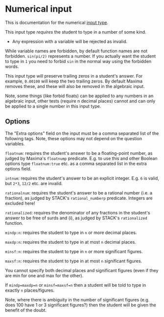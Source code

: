 # Numerical input

This is documentation for the numerical [input type](Inputs.md).

This input type _requires_ the student to type in a number of some kind.

* Any expression with a variable will be rejected as invalid.

While variable names are forbidden, by default function names are not forbidden.  `sin(pi/2)` represents a number.  If you actually want the student to type in `1` you need to forbid `sin` in the normal way using the forbidden words.

This input type will preserve trailing zeros in a student's answer.  For example, `0.00100` will keep the two trailing zeros. By default Maxima removes these, and these will also be removed in the algebraic input.

Note, some things (like forbid floats) can be applied to any numbers in an algebraic input, other tests (require n decimal places) cannot and can only be applied to a single number in this input type.


## Options

The "Extra options" field on the input must be a comma separated list of the following tags.  Note, these options may not depend on the question variables.

`floatnum`:  requires the student's answer to be a floating-point number, as judged by Maxima's `floatnump` predicate.  E.g. to use this and other Boolean options type `floatnum:true` etc. as a comma separated list in the extra options field.

`intnum`:  requires the student's answer to be an explicit integer.  E.g. `6` is valid, but `2*3`, `12/2` etc. are invalid.

`rationalnum`:  requires the student's answer to be a rational number (i.e. a fraction), as judged by STACK's `rational_numberp` predicate.  Integers are excluded here!

`rationalized`:  requires the denominator of any fractions in the student's answer to be free of surds and \(i\), as judged by STACK's `rationalized` function.

`mindp:n`: requires the student to type in `n` or more decimal places.

`maxdp:n`: requires the student to type in at most `n` decimal places.

`minsf:n`: requires the student to type in `n` or more significant figures.

`maxsf:n`: requires the student to type in at most `n` significant figures.

You cannot specify both decimal places and significant figures (even if they are min for one and max for the other).

If `mindp=maxdp=n` or `minsf=maxsf=n` then a student will be told to type in exactly `n` places/figures.

Note, where there is ambiguity in the number of significant figures (e.g. does 100 have 1 or 3 significant figures?) then the student will be given the benefit of the doubt.


